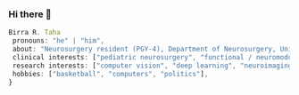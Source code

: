 ### Hi there 👋



 ```javascript
 Birra R. Taha
  pronouns: "he" | "him",
  about: "Neurosurgery resident (PGY-4), Department of Neurosurgery, University of Minnesota",
  clinical interests: ["pediatric neurosurgery", "functional / neuromodulation"],
  research interests: ["computer vision", "deep learning", "neuroimaging"],
  hobbies: ["basketball", "computers", "politics"],
}

 ```



<!--
**birra-taha/birra-taha** is a ✨ _special_ ✨ repository because its `README.md` (this file) appears on your GitHub profile.

Here are some ideas to get you started:

- 🔭 I’m currently working on ...
- 🌱 I’m currently learning ...
- 👯 I’m looking to collaborate on ...
- 🤔 I’m looking for help with ...
- 💬 Ask me about ...
- 📫 How to reach me: ...
- 😄 Pronouns: ...
- ⚡ Fun fact: ...
-->
